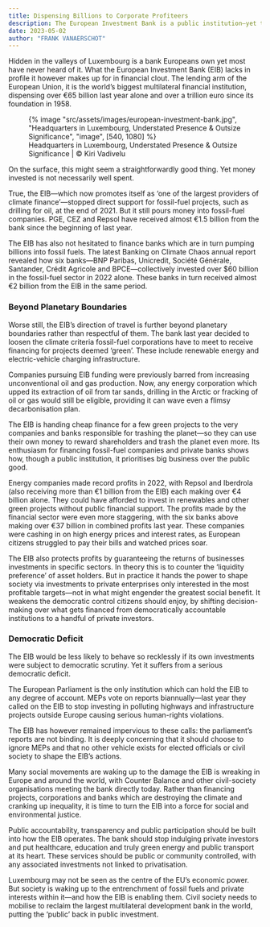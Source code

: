 ```yaml
---
title: Dispensing Billions to Corporate Profiteers
description: The European Investment Bank is a public institution—yet the public good is not its agenda
date: 2023-05-02
author: "FRANK VANAERSCHOT"
---
```


Hidden in the valleys of Luxembourg is a bank Europeans own yet most have never heard of it. What the European Investment Bank (EIB) lacks in profile it however makes up for in financial clout. The lending arm of the European Union, it is the world’s biggest multilateral financial institution, dispensing over €65 billion last year alone and over a trillion euro since its foundation in 1958.

<!-- excerpt -->

<figure>
{% image "src/assets/images/european-investment-bank.jpg", "Headquarters in Luxembourg, Understated Presence & Outsize Significance", "image", [540, 1080] %}
<figcaption>Headquarters in Luxembourg, Understated Presence & Outsize Significance | © Kiri Vadivelu</figcaption>
</figure>

On the surface, this might seem a straightforwardly good thing. Yet money invested is not necessarily well spent.

True, the EIB—which now promotes itself as ‘one of the largest providers of climate finance’—stopped direct support for fossil-fuel projects, such as drilling for oil, at the end of 2021. But it still pours money into fossil-fuel companies. PGE, CEZ and Repsol have received almost €1.5 billion from the bank since the beginning of last year.

The EIB has also not hesitated to finance banks which are in turn pumping billions into fossil fuels. The latest Banking on Climate Chaos annual report revealed how six banks—BNP Paribas, Unicredit, Société Générale, Santander, Crédit Agricole and BPCE—collectively invested over $60 billion in the fossil-fuel sector in 2022 alone. These banks in turn received almost €2 billion from the EIB in the same period.

### Beyond Planetary Boundaries

Worse still, the EIB’s direction of travel is further beyond planetary boundaries rather than respectful of them. The bank last year decided to loosen the climate criteria fossil-fuel corporations have to meet to receive financing for projects deemed ‘green’. These include renewable energy and electric-vehicle charging infrastructure.

Companies pursuing EIB funding were previously barred from increasing unconventional oil and gas production. Now, any energy corporation which upped its extraction of oil from tar sands, drilling in the Arctic or fracking of oil or gas would still be eligible, providing it can wave even a flimsy decarbonisation plan.

The EIB is handing cheap finance for a few green projects to the very companies and banks responsible for trashing the planet—so they can use their own money to reward shareholders and trash the planet even more. Its enthusiasm for financing fossil-fuel companies and private banks shows how, though a public institution, it prioritises big business over the public good.

Energy companies made record profits in 2022, with Repsol and Iberdrola (also receiving more than €1 billion from the EIB) each making over €4 billion alone. They could have afforded to invest in renewables and other green projects without public financial support. The profits made by the financial sector were even more staggering, with the six banks above making over €37 billion in combined profits last year. These companies were cashing in on high energy prices and interest rates, as European citizens struggled to pay their bills and watched prices soar.

The EIB also protects profits by guaranteeing the returns of businesses investments in specific sectors. In theory this is to counter the ‘liquidity preference’ of asset holders. But in practice it hands the power to shape society via investments to private enterprises only interested in the most profitable targets—not in what might engender the greatest social benefit. It weakens the democratic control citizens should enjoy, by shifting decision-making over what gets financed from democratically accountable institutions to a handful of private investors.

### Democratic Deficit

The EIB would be less likely to behave so recklessly if its own investments were subject to democratic scrutiny. Yet it suffers from a serious democratic deficit.

The European Parliament is the only institution which can hold the EIB to any degree of account. MEPs vote on reports biannually—last year they called on the EIB to stop investing in polluting highways and infrastructure projects outside Europe causing serious human-rights violations.

The EIB has however remained impervious to these calls: the parliament’s reports are not binding. It is deeply concerning that it should choose to ignore MEPs and that no other vehicle exists for elected officials or civil society to shape the EIB’s actions.

Many social movements are waking up to the damage the EIB is wreaking in Europe and around the world, with Counter Balance and other civil-society organisations meeting the bank directly today. Rather than financing projects, corporations and banks which are destroying the climate and cranking up inequality, it is time to turn the EIB into a force for social and environmental justice.

Public accountability, transparency and public participation should be built into how the EIB operates. The bank should stop indulging private investors and put healthcare, education and truly green energy and public transport at its heart. These services should be public or community controlled, with any associated investments not linked to privatisation.

Luxembourg may not be seen as the centre of the EU’s economic power. But society is waking up to the entrenchment of fossil fuels and private interests within it—and how the EIB is enabling them. Civil society needs to mobilise to reclaim the largest multilateral development bank in the world, putting the ‘public’ back in public investment.
